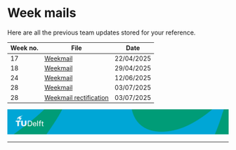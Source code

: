 # Week mails


Here are all the previous team updates stored for your reference.

| Week no.                                            | File       | Date |
|---------------------------------------------------------------|------------|------------|
| 17         | [Weekmail](./Weekmails/2025.4.22.pdf) | 22/04/2025 |
| 18         | [Weekmail](./Weekmails/2025.4.29.pdf) | 29/04/2025 |
| 24         | [Weekmail](./Weekmails/2025.6.12.pdf) | 12/06/2025 |
| 28         | [Weekmail](./Weekmails/2025.7.3.pdf) | 03/07/2025 |
| 28         | [Weekmail rectification](./Weekmails/2025.7.3_edit.pdf) | 03/07/2025 |


![footer](../../figures/footer-tudelft.jpg)
 
-----------------------------------------------------------------------------------------------------

